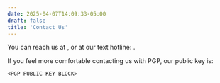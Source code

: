 ```yaml
---
date: 2025-04-07T14:09:33-05:00
draft: false
title: 'Contact Us'
---
```


You can reach us at <email address>, or at our text hotline: <phone>.

If you feel more comfortable contacting us with PGP, our public key is:

```
<PGP PUBLIC KEY BLOCK>
```

